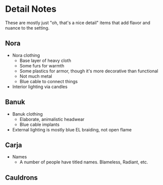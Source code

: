 # Detail Notes

These are mostly just "oh, that's a nice detail" items that add flavor and nuance to the setting.

## Nora

* Nora clothing
  * Base layer of heavy cloth
  * Some furs for warmth
  * Some plastics for armor, though it's more decorative than functional
  * Not much metal
  * Blue cable to connect things
* Interior lighting via candles

## Banuk

* Banuk clothing
  * Elaborate, animalistic headwear
  * Blue cable implants
* External lighting is mostly blue EL braiding, not open flame

## Carja

* Names
  * A number of people have titled names.  Blameless, Radiant, etc.

## Cauldrons

